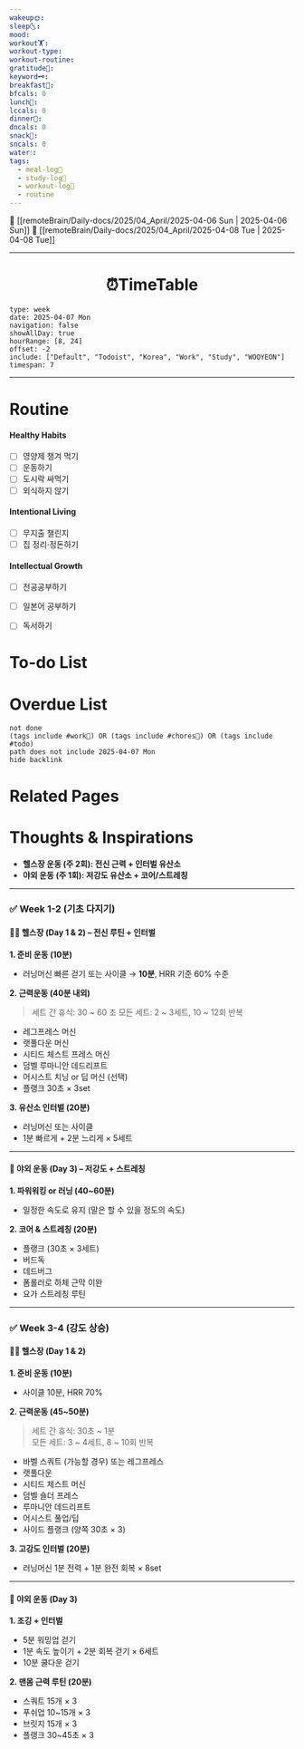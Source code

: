```yaml
---
wakeup🌞: 
sleep🌜: 
mood: 
workout🏋️: 
workout-type: 
workout-routine: 
gratitude🙏: 
keyword🗝️: 
breakfast🍳: 
bfcals: 0
lunch🍚: 
lccals: 0
dinner🥗: 
dncals: 0
snack🍬: 
sncals: 0
water💧: 
tags:
  - meal-log📝
  - study-log📓
  - workout-log💪
  - routine
---
```


🔺 [[remoteBrain/Daily-docs/2025/04_April/2025-04-06 Sun | 2025-04-06 Sun]]
🔻 [[remoteBrain/Daily-docs/2025/04_April/2025-04-08 Tue | 2025-04-08 Tue]]
___
<h1> <center>⏰TimeTable </center> </h1>

```gEvent
type: week
date: 2025-04-07 Mon
navigation: false
showAllDay: true
hourRange: [8, 24]
offset: -2
include: ["Default", "Todoist", "Korea", "Work", "Study", "WOOYEON"]
timespan: 7
```

--- 


# Routine 

####  Healthy Habits
- [ ] 영양제 챙겨 먹기
- [ ] 운동하기
- [ ] 도시락 싸먹기 
- [ ] 외식하지 않기 

####  Intentional Living 
- [ ] 무지출 챌린지 
- [ ] 집 정리·정돈하기

#### Intellectual Growth
- [ ] 전공공부하기
- [ ] 일본어 공부하기
- [ ] 독서하기



# To-do List


# Overdue List
```tasks
not done
(tags include #work💼) OR (tags include #chores🧺) OR (tags include #todo)
path does not include 2025-04-07 Mon
hide backlink
```

# Related Pages



# Thoughts & Inspirations

- **헬스장 운동 (주 2회): 전신 근력 + 인터벌 유산소**
- **야외 운동 (주 1회): 저강도 유산소 + 코어/스트레칭**
---

### ✅ Week 1-2 (기초 다지기)

#### 🏋️‍♀️ 헬스장 (Day 1 & 2) – 전신 루틴 + 인터벌

**1. 준비 운동 (10분)**

- 러닝머신 빠른 걷기 또는 사이클 → **10분**, HRR 기준 60% 수준

**2. 근력운동 (40분 내외)**

> 세트 간 휴식: 30 ~ 60 초
> 모든 세트:  2 ~ 3세트, 10 ~ 12회 반복

- 레그프레스 머신
- 랫풀다운 머신
- 시티드 체스트 프레스 머신
- 덤벨 루마니안 데드리프트
- 어시스트 치닝 or 딥 머신 (선택)
- 플랭크 30초 × 3set


**3. 유산소 인터벌 (20분)**

- 러닝머신 또는 사이클
- 1분 빠르게 + 2분 느리게 × 5세트


---

#### 🌳 야외 운동 (Day 3) – 저강도 + 스트레칭

**1. 파워워킹 or 러닝 (40~60분)**

- 일정한 속도로 유지 (말은 할 수 있을 정도의 속도)
    

**2. 코어 & 스트레칭 (20분)**

- 플랭크 (30초 × 3세트)
- 버드독
- 데드버그
- 폼롤러로 하체 근막 이완
- 요가 스트레칭 루틴
    

---

### ✅ Week 3-4 (강도 상승)

#### 🏋️‍♀️ 헬스장 (Day 1 & 2)

**1. 준비 운동 (10분)**

- 사이클 10분, HRR 70%
    

**2. 근력운동 (45~50분)**

> 세트 간 휴식: 30초 ~ 1분  
> 모든 세트: 3 ~ 4세트, 8 ~ 10회 반복

- 바벨 스쿼트 (가능할 경우) 또는 레그프레스
- 랫풀다운
- 시티드 체스트 머신
- 덤벨 숄더 프레스
- 루마니안 데드리프트
- 어시스트 풀업/딥
- 사이드 플랭크 (양쪽 30초 × 3)
    

**3. 고강도 인터벌 (20분)**

- 러닝머신 1분 전력 + 1분 완전 회복 × 8set
    

---

#### 🌳 야외 운동 (Day 3)

**1. 조깅 + 인터벌**

- 5분 워밍업 걷기
- 1분 속도 높이기 + 2분 회복 걷기 × 6세트
- 10분 쿨다운 걷기
    

**2. 맨몸 근력 루틴 (20분)**

- 스쿼트 15개 × 3
- 푸쉬업 10~15개 × 3
- 브릿지 15개 × 3
- 플랭크 30~45초 × 3